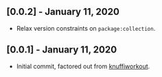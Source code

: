 ## [0.0.2] - January 11, 2020

* Relax version constraints on `package:collection`.

## [0.0.1] - January 11, 2020

* Initial commit, factored out from [knuffiworkout](https://github.com/Crazywater/knuffiworkout).
